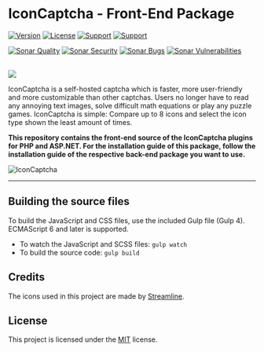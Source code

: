 # IconCaptcha - Front-End Package

[![Version](https://img.shields.io/badge/Version-3.1.2-orange.svg?style=flat-square)]()
[![License](https://img.shields.io/badge/License-MIT-blue.svg?style=flat-square)]()
[![Support](https://img.shields.io/badge/Support-PayPal-yellow.svg?style=flat-square)](https://paypal.me/nlgamevideosnl)
[![Support](https://img.shields.io/badge/Support-Buy_Me_A_Coffee-yellow.svg?style=flat-square)](https://www.buymeacoffee.com/fabianwennink)

[![Sonar Quality](https://img.shields.io/sonar/alert_status/fabianwennink_IconCaptcha-Widget?server=https%3A%2F%2Fsonarcloud.io&style=flat-square&logo=sonarcloud)](https://sonarcloud.io/dashboard?id=fabianwennink_IconCaptcha-Widget)
[![Sonar Security](https://img.shields.io/sonar/security_rating/fabianwennink_IconCaptcha-Widget?server=https%3A%2F%2Fsonarcloud.io&style=flat-square&logo=sonarcloud&color=%234c1)](https://sonarcloud.io/dashboard?id=fabianwennink_IconCaptcha-Widget)
[![Sonar Bugs](https://img.shields.io/sonar/bugs/fabianwennink_IconCaptcha-Widget?server=https%3A%2F%2Fsonarcloud.io&style=flat-square&logo=sonarcloud)](https://sonarcloud.io/dashboard?id=fabianwennink_IconCaptcha-Widget)
[![Sonar Vulnerabilities](https://img.shields.io/sonar/vulnerabilities/fabianwennink_IconCaptcha-Widget?server=https%3A%2F%2Fsonarcloud.io&style=flat-square&logo=sonarcloud)](https://sonarcloud.io/dashboard?id=fabianwennink_IconCaptcha-Widget)

<br><img src="http://i.imgur.com/RMUALSz.png" />

IconCaptcha is a self-hosted captcha which is faster, more user-friendly and more customizable than other captchas. Users no longer have to read any annoying
text images, solve difficult math equations or play any puzzle games. IconCaptcha is simple: Compare up to 8 icons and select the icon type shown the least amount of times.

**This repository contains the front-end source of the IconCaptcha plugins for PHP and ASP.NET. For the installation guide of this package, follow the installation guide of the respective back-end package you want to use.**

<img src="https://i.imgur.com/9RGFZSC.png" title="IconCaptcha" alt="IconCaptcha" />

___

## Building the source files
To build the JavaScript and CSS files, use the included Gulp file (Gulp 4). ECMAScript 6 and later is supported.

- To watch the JavaScript and SCSS files: ```gulp watch```
- To build the source code: ```gulp build```

## Credits
The icons used in this project are made by <a href="https://streamlinehq.com" target="_blank" rel="nofollow">Streamline</a>.

## License
This project is licensed under the <a href="https://github.com/fabianwennink/jQuery-Icon-Captcha-Plugin/blob/master/LICENSE">MIT</a> license.
